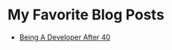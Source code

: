 # My Favorite Blog Posts

- [Being A Developer After 40](https://medium.freecodecamp.com/being-a-developer-after-40-3c5dd112210c#.ff4yvwc9a)
